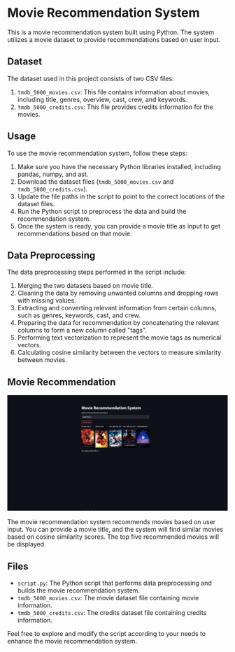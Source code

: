# Movie Recommendation System

This is a movie recommendation system built using Python. The system utilizes a movie dataset to provide recommendations based on user input.

## Dataset

The dataset used in this project consists of two CSV files:

1. `tmdb_5000_movies.csv`: This file contains information about movies, including title, genres, overview, cast, crew, and keywords.
2. `tmdb_5000_credits.csv`: This file provides credits information for the movies.

## Usage

To use the movie recommendation system, follow these steps:

1. Make sure you have the necessary Python libraries installed, including pandas, numpy, and ast.
2. Download the dataset files (`tmdb_5000_movies.csv` and `tmdb_5000_credits.csv`).
3. Update the file paths in the script to point to the correct locations of the dataset files.
4. Run the Python script to preprocess the data and build the recommendation system.
5. Once the system is ready, you can provide a movie title as input to get recommendations based on that movie.

## Data Preprocessing

The data preprocessing steps performed in the script include:

1. Merging the two datasets based on movie title.
2. Cleaning the data by removing unwanted columns and dropping rows with missing values.
3. Extracting and converting relevant information from certain columns, such as genres, keywords, cast, and crew.
4. Preparing the data for recommendation by concatenating the relevant columns to form a new column called "tags".
5. Performing text vectorization to represent the movie tags as numerical vectors.
6. Calculating cosine similarity between the vectors to measure similarity between movies.

## Movie Recommendation

![App Screenshot](template\images\app_screenshot.png)


The movie recommendation system recommends movies based on user input. You can provide a movie title, and the system will find similar movies based on cosine similarity scores. The top five recommended movies will be displayed.

## Files

- `script.py`: The Python script that performs data preprocessing and builds the movie recommendation system.
- `tmdb_5000_movies.csv`: The movie dataset file containing movie information.
- `tmdb_5000_credits.csv`: The credits dataset file containing credits information.

Feel free to explore and modify the script according to your needs to enhance the movie recommendation system.

